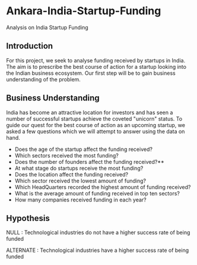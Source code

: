 # Ankara-India-Startup-Funding
Analysis on India Startup Funding

## Introduction
For this project, we seek to analyse funding received by startups in India. The aim is to prescribe the best course of action for a startup looking into the Indian business ecosystem. Our first step will be to gain business understanding of the problem.

## Business Understanding
India has become an attractive location for investors and has seen a number of successful startups achieve the coveted "unicorn" status. To guide our quest for the best course of action as an upcoming startup, we asked a few questions which we will attempt to answer using the data on hand.

- Does the age of the  startup affect the funding received?
- Which sectors received the most funding?
- Does the number of founders affect the funding received?**
- At what stage do startups receive the most funding?
- Does the location affect the funding received?
- Which sector received the lowest amount of funding?
- Which HeadQuarters recorded the highest amount of funding received?
- What is the average amount of funding received in top ten sectors?
- How many companies received funding in each year?



## Hypothesis

NULL : Technological industries do not have a higher success rate of being funded

ALTERNATE : Technological industries have a higher success rate of being funded
